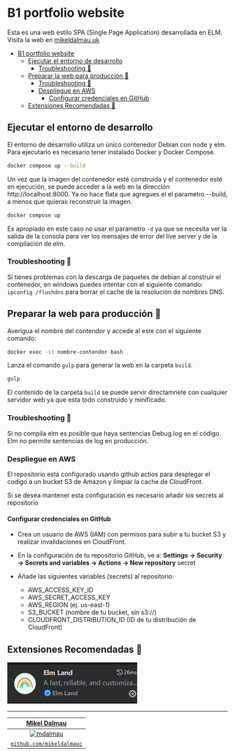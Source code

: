 # B1 portfolio website

Esta es una web estilo SPA (Single Page Application) desarrollada en ELM. Visita la web en [mikeldalmau.uk](https://mikeldalmau.uk)

- [B1 portfolio website](#b1-portfolio-website)
  - [Ejecutar el entorno de desarrollo](#ejecutar-el-entorno-de-desarrollo)
    - [Troubleshooting :wrench:](#troubleshooting-wrench)
  - [Preparar la web para producción :rocket:](#preparar-la-web-para-producción-rocket)
    - [Troubleshooting :wrench:](#troubleshooting-wrench-1)
    - [Despliegue en AWS](#despliegue-en-aws)
      - [Configurar credenciales en GitHub](#configurar-credenciales-en-github)
  - [Extensiones Recomendadas :rainbow:](#extensiones-recomendadas-rainbow)


## Ejecutar el entorno de desarrollo 

El entorno de desarrollo utiliza un único contenedor Debian con node y elm. Para ejecutarlo es necesario tener instalado Docker y Docker Compose.

```bash
docker compose up --build
```

Un vez que la imagen del contenedor esté construida y el contenedor esté en ejecución, se puede acceder a la web en la dirección http://localhost:8000. Ya no hace flata que agregues el el parametro --build, a menos que quieras reconstruir la imagen.

```bash
docker compose up
```

Es apropiado en este caso no usar el parametro `-d` ya que se necesita ver la salida de la consola para ver los mensajes de error del live server y de la compilación de elm. 


### Troubleshooting :wrench:

Si tienes problemas con la descarga de paquetes de debian al construir el contenedor, en windows puedes intentar con el siguiente comando: `ipconfig /flushdns` para borrar el cache de la resolución de nombres DNS.

## Preparar la web para producción :rocket:

Averigua el nombre del contendor y accede al este con el siguiente comando:

```bash
docker exec -it nombre-contendor bash
```

Lanza el comando `gulp` para generar la web en la carpeta `build`.

```bash
gulp
```

El contenido de la carpeta `build` se puede servir directamnete con cualquier servidor web ya que esta todo construido y minificado.


### Troubleshooting :wrench: 

Si no compila elm es posible que haya sentencias Debug.log en el código. Elm no permite sentencias de log en producción.

### Despliegue en AWS 

El repositorio está configurado usando github actios para desplegar el codigo a un bucket S3 de Amazon y limpiar la cache de CloudFront.

Si se desea mantener esta configuración es necesario añadir los secrets al repositorio

#### Configurar credenciales en GitHub

- Crea un usuario de AWS (IAM) con permisos para subir a tu bucket S3 y realizar invalidaciones en CloudFront.
  
- En la configuración de tu repositorio GitHub, ve a:
**Settings → Security → Secrets and variables → Actions → New repository** secret

- Añade las siguientes variables (secrets) al repositorio:
  - AWS_ACCESS_KEY_ID
  - AWS_SECRET_ACCESS_KEY
  - AWS_REGION (ej. us-east-1)
  - S3_BUCKET (nombre de tu bucket, sin s3://)
  - CLOUDFRONT_DISTRIBUTION_ID (ID de tu distribución de CloudFront)

## Extensiones Recomendadas :rainbow:

![alt text](doc/image.png)

--- 

| <a href="https://mikeldalmau.com" target="_blank">**Mikel Dalmau**</a>
|:---:|
| [![mdalmau](https://avatars1.githubusercontent.com/u/1708961?v=3&s=50)](http://mikeldalmau.com)    | 
| <a href="https://github.com/mikeldalmauc" target="_blank">`github.com/mikeldalmauc`</a>
